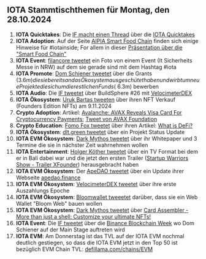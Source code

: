 ## IOTA Stammtischthemen für Montag, den 28.10.2024

1. **IOTA Quicktakes**: Die [IF macht einen Thread](https://x.com/iota/status/1848303281841246352) über die [IOTA Quicktakes]()
2. **IOTA Adoption**: Auf der Seite [AIPIA Smart Food Chain](https://www.aipia.info/smart-packaging-AIPIA-Smart-Food-Chain-41.php) finden sich einige Hinweise für #iotainside; For allem in dieser [Präsentation über die "Smart Food Chain"](https://www.aipia.info/upload/bestanden/smart-food-chain-l-project-general-information-17231941280.pdf)
3. **IOTA Event**: [filancore tweetet](https://x.com/FilancoreGmbH/status/1848635209127739777) ein Foto von einem Event (It Sicherheits Messe in NRW) auf dem sie gerade sind mit dem Hashtag #iota
4. **IOTA Promote**: [Dom Schiener tweetet](https://x.com/DomSchiener/status/1848648792154783745) über die Grants ($3.6m) die sie bereits an das Ökosystem ausgeschütet haben und wirbt um neue Projekte die sich um die restlichen Funds (~$6.3m) bewerben
5. **IOTA Audio**: Die [IF tweetet](https://x.com/iota/status/1848697871505248452) über BuildSphere #26 mit [VelocimeterDEX](https://x.com/VelocimeterDEX)
6. **IOTA Ökosystem**: [Uruk Bartas tweeten](https://x.com/UrukBartas/status/1848665709544349901) über ihren NFT Verkauf (Founders Edition NFTs) am 9.11.2024
7. **Crypto Adoption**: Artikel: [Avalanche: AVAX Reveals Visa Card For Cryptocurrency Payments](https://watcher.guru/news/avalanche-avax-reveals-visa-card-for-cryptocurrency-payments); [Tweet von AVAX Foundation](https://x.com/AvalancheFDN/status/1848470963672711543)
8. **Crypto Education**: [Fomo Fox tweetet](https://x.com/FOMO_Fox/status/1848695934340796843) über ihren Artikel: [What is DeFi?](https://fomofox.info/education/defi-decentralized-finance/)
9. **IOTA Ökosystem**: [dlt.green tweetet](https://x.com/dlt_green/status/1848760524097359987) über ein Projekt Status Update
10. **IOTA EVM Ökosystem**: [Dark Mythos tweetet](https://x.com/DarkMythosIOTA/status/1848979115853939111) über ihr Whitepaper und 3 Termine die sie in nächster Zeit wahrnehmen wollen
11. **IOTA Entertainment**: [Holger Köther tweetet](https://x.com/HolgerKoether/status/1848818441060553068) über ein TV Format bei dem er in Bali dabei war und die jetzt den ersten Trailer ([Startup Warriors Show - Trailer XFounder](https://www.youtube.com/watch?v=CkJBPMCUWpI)) herausgebracht haben
12. **IOTA EVM Ökosystem**: Der [ApeDAO tweetet](https://x.com/0xApeDAO/status/1848797045689090227) über ein Update ihrer Webseite [apedao.finance](https://apedao.finance/)
13. **IOTA EVM Ökosystem**: [VelocimeterDEX tweetet](https://x.com/VelocimeterDEX/status/1849251068301177095) über ihre erste Auszahlungs Epoche
14. **IOTA EVM Ökosystem**: [Bloomwallet tweeetet](https://x.com/bloomwalletio/status/1849127127435895076) darüber, dass sie ein Web Wallet "Bloom Web" bauen wollen
15. **IOTA EVM Ökosystem**: [Dark Mythos tweetet](https://x.com/DarkMythosIOTA/status/1849362873811689614) über [Card Assembler - More than just a shell: Customize your ultimate NFTs!](https://x.com/DarkMythosIOTA/status/1849362873811689614)
16. **IOTA Event**: Die [IF tweetet](https://x.com/iota/status/1849420316029669694) über die [Binance Blockchain Week](https://www.binanceblockchainweek.com/event/b7fbe2af-9ab6-4bb2-b78b-486c4d1fa80f/websitePage:9ec1ee53-cbdd-4234-8f04-fb70d6f7ad2e) wo Dom Schiener auf der Main Stage auftreten wird
17. **IOTA EVM**: Am Donnerstag ist das TVL auf der IOTA EVM nochmal deutlich gestiegen, so dass die IOTA EVM jetzt in den Top 50 ist bezüglich EVM Chain TVL: [defillama.com/chains/EVM](https://defillama.com/chains/EVM) 
